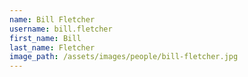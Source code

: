 ```yaml
---
name: Bill Fletcher
username: bill.fletcher
first_name: Bill
last_name: Fletcher
image_path: /assets/images/people/bill-fletcher.jpg
---
```

